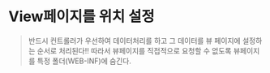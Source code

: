 # View페이지를 위치 설정
> 반드시 컨트롤러가 우선하여 데이터처리를 하고 그 데이터를 뷰 페이지에 설정하는 순서로 처리된다!!
> 따라서 뷰페이지를 직접적으로 요청할 수 없도록 뷰페이지를 특정 폴더(WEB-INF)에 숨긴다.

